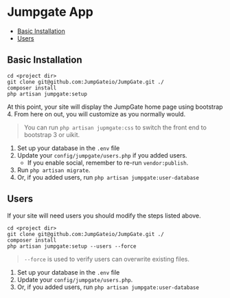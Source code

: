 # Jumpgate App

- [Basic Installation](#basic-installation)
- [Users](#users)

<a name="basic-installation"></a>
## Basic Installation

```
cd <project dir>
git clone git@github.com:JumpGateio/JumpGate.git ./
composer install
php artisan jumpgate:setup
```
At this point, your site will display the JumpGate home page using bootstrap 4.  From here on out, you will customize as you normally would.

> You can run `php artisan jupmgate:css` to switch the front end to bootstrap 3 or uikit.

1. Set up your database in the `.env` file
1. Update your `config/jumpgate/users.php` if you added users.
    - If you enable social, remember to re-run `vendor:publish`.
1. Run `php artisan migrate`.
1. Or, if you added users, run `php artisan jumpgate:user-database`

<a name="users"></a>
## Users

If your site will need users you should modify the steps listed above.

```
cd <project dir>
git clone git@github.com:JumpGateio/JumpGate.git ./
composer install
php artisan jumpgate:setup --users --force
```

> `--force` is used to verify users can overwrite existing files.

1. Set up your database in the `.env` file
1. Update your `config/jumpgate/users.php`.
1. Or, if you added users, run `php artisan jumpgate:user-database`
